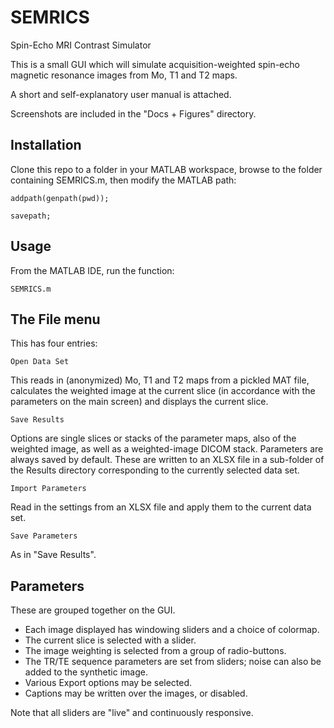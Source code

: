 # SEMRICS
Spin-Echo MRI Contrast Simulator

This is a small GUI which will simulate acquisition-weighted spin-echo magnetic resonance images from Mo, T1 and T2 maps.

A short and self-explanatory user manual is attached.

Screenshots are included in the "Docs + Figures" directory.

## Installation
Clone this repo to a folder in your MATLAB workspace, browse to the folder containing SEMRICS.m, then modify the MATLAB path:

```addpath(genpath(pwd));```

```savepath;```

## Usage
From the MATLAB IDE, run the function:

```SEMRICS.m```

## The File menu
This has four entries:

```Open Data Set```

This reads in (anonymized) Mo, T1 and T2 maps from a pickled MAT file, calculates the weighted image at the current slice (in accordance with the parameters on the main screen) and displays the current slice.

```Save Results```

Options are single slices or stacks of the parameter maps, also of the weighted image, as well as a weighted-image DICOM stack.
Parameters are always saved by default. These are written to an XLSX file in a sub-folder of the Results directory corresponding to the currently selected data set.

```Import Parameters```

Read in the settings from an XLSX file and apply them to the current data set.

```Save Parameters```

As in "Save Results".

## Parameters
These are grouped together on the GUI.

- Each image displayed has windowing sliders and a choice of colormap.
- The current slice is selected with a slider.
- The image weighting is selected from a group of radio-buttons.
- The TR/TE sequence parameters are set from sliders; noise can also be added to the synthetic image.
- Various Export options may be selected.
- Captions may be written over the images, or disabled.

Note that all sliders are "live" and continuously responsive.




